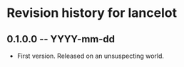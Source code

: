 # Revision history for lancelot

## 0.1.0.0  -- YYYY-mm-dd

* First version. Released on an unsuspecting world.
